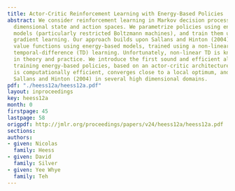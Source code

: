 ```yaml
---
title: Actor-Critic Reinforcement Learning with Energy-Based Policies
abstract: We consider reinforcement learning in Markov decision processes with high
  dimensional state and action spaces. We parametrize policies using energy-based
  models (particularly restricted Boltzmann machines), and train them using policy
  gradient learning. Our approach builds upon Sallans and Hinton (2004), who parameterized
  value functions using energy-based models, trained using a non-linear variant of
  temporal-difference (TD) learning. Unfortunately, non-linear TD is known to diverge
  in theory and practice. We introduce the first sound and efficient algorithm for
  training energy-based policies, based on an actor-critic architecture. Our algorithm
  is computationally efficient, converges close to a local optimum, and outperforms
  Sallans and Hinton (2004) in several high dimensional domains.
pdf: "./heess12a/heess12a.pdf"
layout: inproceedings
key: heess12a
month: 0
firstpage: 45
lastpage: 58
origpdf: http://jmlr.org/proceedings/papers/v24/heess12a/heess12a.pdf
sections: 
authors:
- given: Nicolas
  family: Heess
- given: David
  family: Silver
- given: Yee Whye
  family: Teh
---
```

